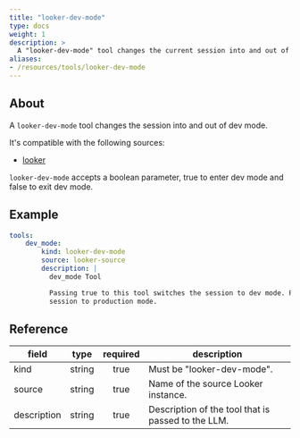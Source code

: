 ```yaml
---
title: "looker-dev-mode"
type: docs
weight: 1
description: >
  A "looker-dev-mode" tool changes the current session into and out of dev mode
aliases:
- /resources/tools/looker-dev-mode
---
```


## About

A `looker-dev-mode` tool changes the session into and out of dev mode.

It's compatible with the following sources:

- [looker](../../sources/looker.md)

`looker-dev-mode` accepts a boolean parameter, true to enter dev mode and false to exit dev mode.


## Example

```yaml
tools:
    dev_mode:
        kind: looker-dev-mode
        source: looker-source
        description: |
          dev_mode Tool

          Passing true to this tool switches the session to dev mode. Passing false to this tool switches the
          session to production mode.
```

## Reference

| **field**   |                  **type**                  | **required** | **description**                                                                                  |
|-------------|:------------------------------------------:|:------------:|--------------------------------------------------------------------------------------------------|
| kind        |                   string                   |     true     | Must be "looker-dev-mode".                                                                       |
| source      |                   string                   |     true     | Name of the source Looker instance.                                                              |
| description |                   string                   |     true     | Description of the tool that is passed to the LLM.                                               |